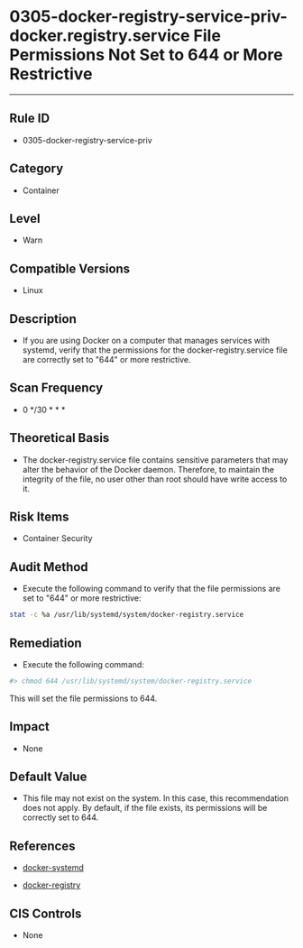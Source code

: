 # 0305-docker-registry-service-priv-docker.registry.service File Permissions Not Set to 644 or More Restrictive
---

## Rule ID

- 0305-docker-registry-service-priv


## Category

- Container


## Level

- Warn


## Compatible Versions

- Linux


## Description

- If you are using Docker on a computer that manages services with systemd, verify that the permissions for the docker-registry.service file are correctly set to "644" or more restrictive.


## Scan Frequency

- 0 */30 * * *


## Theoretical Basis

- The docker-registry.service file contains sensitive parameters that may alter the behavior of the Docker daemon. Therefore, to maintain the integrity of the file, no user other than root should have write access to it.



## Risk Items

- Container Security


## Audit Method

- Execute the following command to verify that the file permissions are set to "644" or more restrictive:

```bash
stat -c %a /usr/lib/systemd/system/docker-registry.service
```



## Remediation

- Execute the following command:
```bash
#> chmod 644 /usr/lib/systemd/system/docker-registry.service
```
This will set the file permissions to 644.



## Impact

- None



## Default Value

- This file may not exist on the system. In this case, this recommendation does not apply. By default, if the file exists, its permissions will be correctly set to 644.



## References

- [docker-systemd](https://docs.docker.com/articles/systemd/)

- [docker-registry](https://github.com/docker/docker-registry)


## CIS Controls

- None